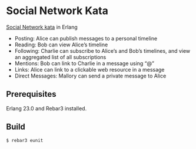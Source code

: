 Social Network Kata
=====

[Social Network kata](https://kata-log.rocks/social-network-kata?) in Erlang


* Posting: Alice can publish messages to a personal timeline
* Reading: Bob can view Alice’s timeline
* Following: Charlie can subscribe to Alice’s and Bob’s timelines, and view an aggregated list of all subscriptions
* Mentions: Bob can link to Charlie in a message using “@”
* Links: Alice can link to a clickable web resource in a message
* Direct Messages: Mallory can send a private message to Alice


Prerequisites
-----
Erlang 23.0 and Rebar3 installed.

Build
-----
    $ rebar3 eunit
